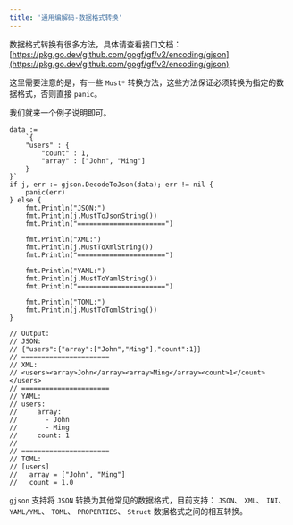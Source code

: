 ```yaml
---
title: '通用编解码-数据格式转换'
---
```


数据格式转换有很多方法，具体请查看接口文档： [https://pkg.go.dev/github.com/gogf/gf/v2/encoding/gjson](https://pkg.go.dev/github.com/gogf/gf/v2/encoding/gjson)

这里需要注意的是，有一些 `Must*` 转换方法，这些方法保证必须转换为指定的数据格式，否则直接 `panic`。

我们就来一个例子说明即可。

```
data :=
    `{
    "users" : {
        "count" : 1,
        "array" : ["John", "Ming"]
    }
}`
if j, err := gjson.DecodeToJson(data); err != nil {
    panic(err)
} else {
    fmt.Println("JSON:")
    fmt.Println(j.MustToJsonString())
    fmt.Println("======================")

    fmt.Println("XML:")
    fmt.Println(j.MustToXmlString())
    fmt.Println("======================")

    fmt.Println("YAML:")
    fmt.Println(j.MustToYamlString())
    fmt.Println("======================")

    fmt.Println("TOML:")
    fmt.Println(j.MustToTomlString())
}

// Output:
// JSON:
// {"users":{"array":["John","Ming"],"count":1}}
// ======================
// XML:
// <users><array>John</array><array>Ming</array><count>1</count></users>
// ======================
// YAML:
// users:
//     array:
//       - John
//       - Ming
//     count: 1
//
// ======================
// TOML:
// [users]
//   array = ["John", "Ming"]
//   count = 1.0
```

`gjson` 支持将 `JSON` 转换为其他常见的数据格式，目前支持： `JSON`、 `XML`、 `INI`、 `YAML/YML`、 `TOML`、 `PROPERTIES`、 `Struct` 数据格式之间的相互转换。